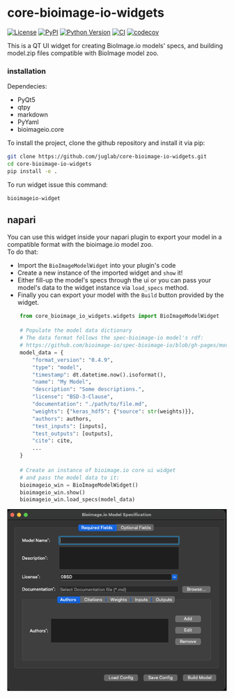 # core-bioimage-io-widgets

[![License](https://img.shields.io/pypi/l/core-bioimage-io-widgets.svg?color=green)](https://github.com/mese79/core-bioimage-io-widgets/raw/main/LICENSE)
[![PyPI](https://img.shields.io/pypi/v/core-bioimage-io-widgets.svg?color=green)](https://pypi.org/project/core-bioimage-io-widgets)
[![Python Version](https://img.shields.io/pypi/pyversions/core-bioimage-io-widgets.svg?color=green)](https://python.org)
[![CI](https://github.com/juglab/core-bioimage-io-widgets/actions/workflows/ci.yml/badge.svg)](https://github.com/juglab/core-bioimage-io-widgets/actions/workflows/ci.yml)
[![codecov](https://codecov.io/gh/mese79/core-bioimage-io-widgets/branch/main/graph/badge.svg)](https://codecov.io/gh/mese79/core-bioimage-io-widgets)

This is a QT UI widget for creating BioImage.io models' specs, and building model.zip files compatible with BioImage model zoo.

### installation
Dependecies:
- PyQt5
- qtpy
- markdown
- PyYaml
- bioimageio.core

To install the project, clone the github repository and install it via pip:
```bash
git clone https://github.com/juglab/core-bioimage-io-widgets.git
cd core-bioimage-io-widgets
pip install -e .
```

To run widget issue this command:
```bash
bioimageio-widget
```

## napari
You can use this widget inside your napari plugin to export your model in a compatible format with the bioimage.io model zoo.  
To do that:
- Import the `BioImageModelWidget` into your plugin's code
- Create a new instance of the imported widget and `show` it!
- Either fill-up the model's specs through the ui or you can pass your model's data to the widget instance via `load_specs` method.
- Finally you can export your model with the `Build` button provided by the widget.  
```python
    from core_bioimage_io_widgets.widgets import BioImageModelWidget

    # Populate the model data dictionary
    # The data format follows the spec-bioimage-io model's rdf:
    # https://github.com/bioimage-io/spec-bioimage-io/blob/gh-pages/model_spec_latest.md
    model_data = {
        "format_version": "0.4.9",
        "type": "model",
        "timestamp": dt.datetime.now().isoformat(),
        "name": "My Model",
        "description": "Some descriptions.",
        "license": "BSD-3-Clause",
        "documentation": "./path/to/file.md",
        "weights": {"keras_hdf5": {"source": str(weights)}},
        "authors": authors,
        "test_inputs": [inputs],
        "test_outputs": [outputs],
        "cite": cite,
        ...
    }

    # Create an instance of bioimage.io core ui widget
    # and pass the model data to it:
    bioimageio_win = BioImageModelWidget()
    bioimageio_win.show()
    bioimageio_win.load_specs(model_data)
```

![Bioimage.io Model Widget](model_widget.png)
